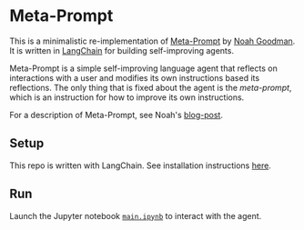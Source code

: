 # Meta-Prompt
This is a minimalistic re-implementation of [Meta-Prompt](https://noahgoodman.substack.com/p/meta-prompt-a-simple-self-improving) by [Noah Goodman](https://cocolab.stanford.edu/ndg). It is written in [LangChain](https://github.com/hwchase17/langchain) for building self-improving agents.

Meta-Prompt is a simple self-improving language agent that reflects on interactions with a user and modifies its own instructions based its reflections. The only thing that is fixed about the agent is the *meta-prompt*, which is an instruction for how to improve its own instructions.

For a description of Meta-Prompt, see Noah's [blog-post](https://noahgoodman.substack.com/p/meta-prompt-a-simple-self-improving).

## Setup
This repo is written with LangChain. See installation instructions [here](https://github.com/hwchase17/langchain#quick-install).

## Run
Launch the Jupyter notebook [`main.ipynb`](https://github.com/mbchang/meta-prompt/blob/main/main.ipynb) to interact with the agent.

